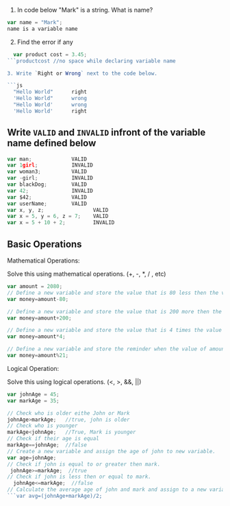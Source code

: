 1. In code below "Mark" is a string.  What is name?
```js
var name = "Mark";
name is a variable name
```

2. Find the error if any
```js
  var product cost = 3.45;
```productcost //no space while declaring variable name

3. Write `Right or Wrong` next to the code below.

```js
  "Hello World"      right
  'Hello World"      wrong
  "Hello World'      wrong
  'Hello World'      right
```

## Write `VALID` and `INVALID` infront of the variable name defined below
```js
var man;             VALID
var 1girl;           INVALID
var woman3;          VALID
var -girl;           INVALID
var blackDog;        VALID
var 42;              INVALID
var $42;             VALID
var userName;        VALID
var x, y, z;                VALID
var x = 5, y = 6, z = 7;    VALID
var x = 5 + 10 + 2;         INVALID
```

## Basic Operations

Mathematical Operations:

Solve this using mathematical operations. (+, -, *, / , etc)

```js
var amount = 2080;
// Define a new variable and store the value that is 80 less then the value of amount.
var money=amount-80;

// Define a new variable and store the value that is 200 more then the value of amount.
var money=amount+200;

// Define a new variable and store the value that is 4 times the value of amount.
var money=amount*4;

// Define a new variable and store the reminder when the value of amount is  divided by 21.
var money=amount%21;
```

Logical Operation:

Solve this using logical operations. (<, >, &&, ||)

```js
var johnAge = 45;
var markAge = 35;

// Check who is older eithe John or Mark        
johnAge>markAge;   //true, john is older
// Check who is younger
markAge<johnAge;   //True, Mark is younger
// Check if their age is equal
markAge==johnAge;  //false
// Create a new variable and assign the age of john to new variable.
var age=johnAge;
// Check if john is equal to or greater then mark.
 johnAge>=markAge;  //true
// Check if john is less then or equal to mark.
  johnAge<=markAge;  //false
// Calculate the average age of john and mark and assign to a new variable.
```var avg=(johnAge+markAge)/2;

